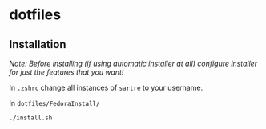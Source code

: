 # dotfiles
## Installation
_Note: Before installing (if using automatic installer at all) configure installer for just the features that you want!_

In `.zshrc` change all instances of `sartre` to your username.

In `dotfiles/FedoraInstall/`
```
./install.sh
```

